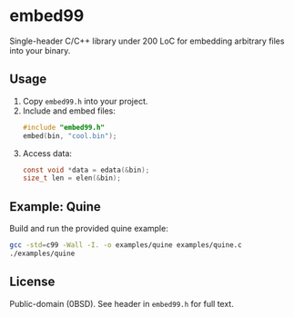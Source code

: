 # embed99

Single-header C/C++ library under 200 LoC for embedding arbitrary files into your binary.

## Usage

1. Copy `embed99.h` into your project.
2. Include and embed files:
   ```c
   #include "embed99.h"
   embed(bin, "cool.bin");
   ```
3. Access data:
   ```c
   const void *data = edata(&bin);
   size_t len = elen(&bin);
   ```

## Example: Quine

Build and run the provided quine example:
```sh
gcc -std=c99 -Wall -I. -o examples/quine examples/quine.c
./examples/quine
```

## License

Public-domain (0BSD). See header in `embed99.h` for full text.
